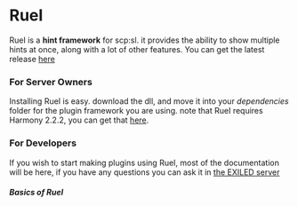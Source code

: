 ﻿---
_layout: landing
---

# RueI
RueI is a **hint framework** for scp:sl. it provides the ability to show multiple hints at once, along with a lot of other features. You can get the latest release [here](https://github.com/Misfiy/RueI/releases/latest)

### For Server Owners
Installing RueI is easy. download the dll, and move it into your *dependencies* folder for the plugin framework you are using. note that RueI requires Harmony 2.2.2, you can get that [here](https://github.com/pardeike/Harmony).

### For Developers
If you wish to start making plugins using RueI, most of the documentation will be here, if you have any questions you can ask it in [the EXILED server](https://discord.gg/4EQCJybWzz)

##### Basics of RueI

